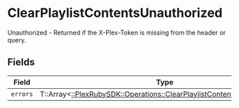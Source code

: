 # ClearPlaylistContentsUnauthorized

Unauthorized - Returned if the X-Plex-Token is missing from the header or query.


## Fields

| Field                                                                                                                                        | Type                                                                                                                                         | Required                                                                                                                                     | Description                                                                                                                                  |
| -------------------------------------------------------------------------------------------------------------------------------------------- | -------------------------------------------------------------------------------------------------------------------------------------------- | -------------------------------------------------------------------------------------------------------------------------------------------- | -------------------------------------------------------------------------------------------------------------------------------------------- |
| `errors`                                                                                                                                     | T::Array<[::PlexRubySDK::Operations::ClearPlaylistContentsPlaylistsErrors](../../models/operations/clearplaylistcontentsplaylistserrors.md)> | :heavy_minus_sign:                                                                                                                           | N/A                                                                                                                                          |